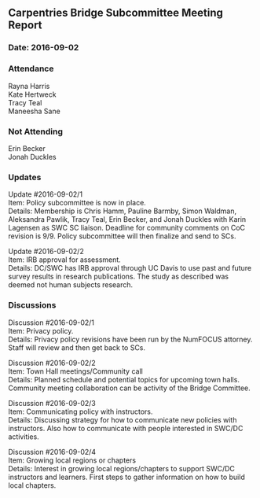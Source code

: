 ## Carpentries Bridge Subcommittee Meeting Report  

### Date: 2016-09-02  

### Attendance  
Rayna Harris  
Kate Hertweck  
Tracy Teal  
Maneesha Sane  

### Not Attending    
Erin Becker  
Jonah Duckles  

### Updates  

Update #2016-09-02/1   
Item:  Policy subcommittee is now in place.   
Details: Membership is Chris Hamm, Pauline Barmby, Simon Waldman, Aleksandra Pawlik, Tracy Teal, Erin Becker, and Jonah Duckles with 
Karin Lagensen as SWC SC liaison. Deadline for community comments on CoC revision is 9/9. Policy subcommittee will then finalize and 
send to SCs.  

Update #2016-09-02/2  
Item: IRB approval for assessment.  
Details: DC/SWC has IRB approval through UC Davis to use past and future survey results in research publications. 
The study as described was deemed not human subjects research.  

### Discussions   

Discussion #2016-09-02/1   
Item: Privacy policy.  
Details: Privacy policy revisions have been run by the NumFOCUS attorney. Staff will review and then get back to SCs.   

Discussion #2016-09-02/2    
Item: Town Hall meetings/Community call  
Details: Planned schedule and potential topics for upcoming town halls. Community meeting collaboration can be activity of the Bridge
Committee.  

Discussion #2016-09-02/3   
Item: Communicating policy with instructors.  
Details: Discussing strategy for how to communicate new policies with instructors. Also how to communicate with people
interested in SWC/DC activities.  

Discussion #2016-09-02/4   
Item: Growing local regions or chapters  
Details: Interest in growing local regions/chapters to support SWC/DC instructors and learners. First steps to gather information on how
to build local chapters.  


